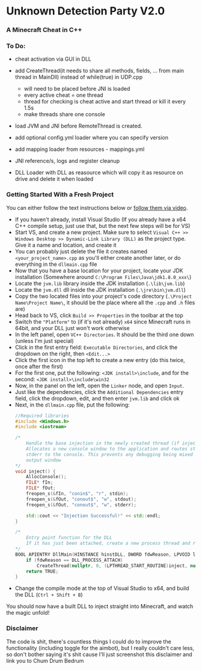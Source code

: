 # Unknown Detection Party V2.0
### A Minecraft Cheat in C++

### To Do:
  - cheat activation via GUI in DLL
  - add CreateThread(it needs to share all methods, fields, ... from main thread in MainDll) instead of while(true) in UDP.cpp 
    - will need to be placed before JNI is loaded
    - every active cheat = one thread
    - thread for checking is cheat active and start thread or kill it every 1.5s   
    - make threads share one console
   
  - load JVM and JNI before RemoteThread is created.
  - add optional config.yml loader where you can specify version
  - add mapping loader from resources - mappings.yml
  - JNI reference/s, logs and register cleanup 
  - DLL Loader with DLL as reasource which will copy it as resource on drive and delete it when loaded
  
### Getting Started With a Fresh Project

You can either follow the text instructions below or [follow them via video](https://www.youtube.com/watch?v=rr_QV16jktw).

  - If you haven't already, install Visual Studio (If you already have a x64 C++ compile setup, just use that, but the next few steps will be for VS)
  - Start VS, and create a new project. Make sure to select `Visual C++ >> Windows Desktop >> Dynamic-Link Library (DLL)` as the project type. Give it a name and location, and create it
  - You can probably just delete the file it creates named `<your_project_name>.cpp` as you'll either create another later, or do everything in the `dllmain.cpp` file
  - Now that you have a base location for your project, locate your JDK installation (Somewhere around `C:\Program Files\Java\jdk1.8.0_xxx\`)
  - Locate the `jvm.lib` library inside the JDK installation (`.\lib\jvm.lib`)
  - Locate the `jvm.dll` dll inside the JDK installation (`.\jre\bin\jvm.dll`)
  - Copy the two located files into your project's code directory (`.\Project Name\Project Name\`, it should be the place where all the `.cpp` and `.h` files are)
  - Head back to VS, click `Build >> Properties` in the toolbar at the top
  - Switch the `"Platform"` to (if it's not already) `x64` since Minecraft runs in 64bit, and your DLL just won't work otherwise
  - In the left panel, open `VC++ Directories`. It should be the third one down (unless I'm just special)
  - Click in the first entry field: `Executable Directories`, and click the dropdown on the right, then `<Edit...>`
  - Click the first icon in the top left to create a new entry (do this twice, once after the first)
  - For the first one, put the following: `<JDK install>\include`, and for the second: `<JDK install>\include\win32`
  - Now, in the panel on the left, open the `Linker` node, and open `Input`.
  - Just like the dependencies, click the `Additional Dependencies` entry field, click the dropdown, edit, and then enter `jvm.lib` and click ok
  - Next, in the `dllmain.cpp` file, put the following:
    ```cpp
    //Required libraries
    #include <Windows.h>
    #include <iostream>
    
    /*
    	Handle the base injection in the newly created thread (if injection was successful)
    	Allocates a new console window to the application and routes stdin, stdout, and
    	stderr to the console. This prevents any debugging being mixed in with Minecraft's
    	output window
    */
    void inject() {
    	AllocConsole();
    	FILE* fIn;
    	FILE* fOut;
    	freopen_s(&fIn, "conin$", "r", stdin);
    	freopen_s(&fOut, "conout$", "w", stdout);
    	freopen_s(&fOut, "conout$", "w", stderr);
    
    	std::cout << "Injection Successful!" << std::endl;
    }
    
    /*
    	Entry point function for the DLL
    	If it has just been attached, create a new process thread and run the "inject" function
    */
    BOOL APIENTRY DllMain(HINSTANCE hinstDLL, DWORD fdwReason, LPVOID lpvReserved) {
    	if (fdwReason == DLL_PROCESS_ATTACH)
    		CreateThread(nullptr, 0, (LPTHREAD_START_ROUTINE)inject, nullptr, 0, nullptr);
    	return TRUE;
    }
    ```
  - Change the compile mode at the top of Visual Studio to x64, and build the DLL (`Ctrl + Shift + B`)

You should now have a built DLL to inject straight into Minecraft, and watch the magic unfold!

### Disclaimer

The code is shit, there's countless things I could do to improve the functionality (including toggle for the aimbot), but I really couldn't care less, so don't bother saying it's shit cause I'll just screenshot this disclaimer and link you to Chum Drum Bedrum
